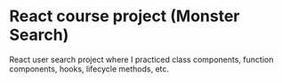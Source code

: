 # React course project (Monster Search)

React user search project where I practiced 
class components, function components, hooks, 
lifecycle methods, etc.
